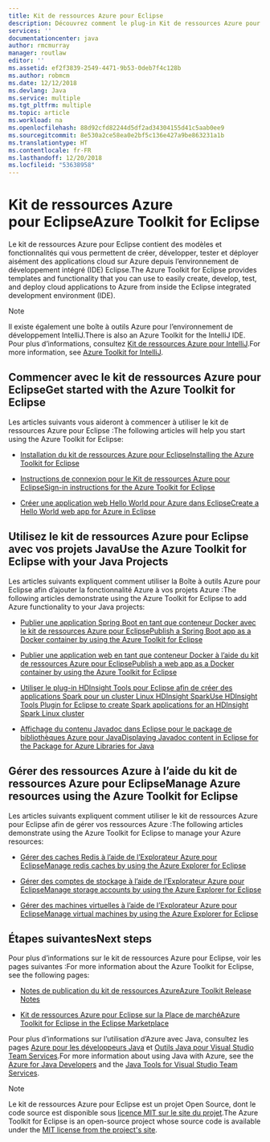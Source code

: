 ```yaml
---
title: Kit de ressources Azure pour Eclipse
description: Découvrez comment le plug-in Kit de ressources Azure pour Eclipse permet de créer et de déployer des applications cloud sur Azure.
services: ''
documentationcenter: java
author: rmcmurray
manager: routlaw
editor: ''
ms.assetid: ef2f3839-2549-4471-9b53-0deb7f4c128b
ms.author: robmcm
ms.date: 12/12/2018
ms.devlang: Java
ms.service: multiple
ms.tgt_pltfrm: multiple
ms.topic: article
ms.workload: na
ms.openlocfilehash: 88d92cfd82244d5df2ad34304155d41c5aab0ee9
ms.sourcegitcommit: 8e530a2ce58ea0e2bf5c136e427a9be863231a1b
ms.translationtype: HT
ms.contentlocale: fr-FR
ms.lasthandoff: 12/20/2018
ms.locfileid: "53638958"
---
```

# <a name="azure-toolkit-for-eclipse"></a><span data-ttu-id="5828d-103">Kit de ressources Azure pour Eclipse</span><span class="sxs-lookup"><span data-stu-id="5828d-103">Azure Toolkit for Eclipse</span></span>

<span data-ttu-id="5828d-104">Le kit de ressources Azure pour Eclipse contient des modèles et fonctionnalités qui vous permettent de créer, développer, tester et déployer aisément des applications cloud sur Azure depuis l’environnement de développement intégré (IDE) Eclipse.</span><span class="sxs-lookup"><span data-stu-id="5828d-104">The Azure Toolkit for Eclipse provides templates and functionality that you can use to easily create, develop, test, and deploy cloud applications to Azure from inside the Eclipse integrated development environment (IDE).</span></span>

> [!NOTE]
> 
> <span data-ttu-id="5828d-105">Il existe également une boîte à outils Azure pour l’environnement de développement IntelliJ.</span><span class="sxs-lookup"><span data-stu-id="5828d-105">There is also an Azure Toolkit for the IntelliJ IDE.</span></span> <span data-ttu-id="5828d-106">Pour plus d’informations, consultez [Kit de ressources Azure pour IntelliJ](../intellij/azure-toolkit-for-intellij.md).</span><span class="sxs-lookup"><span data-stu-id="5828d-106">For more information, see [Azure Toolkit for IntelliJ](../intellij/azure-toolkit-for-intellij.md).</span></span>
> 

## <a name="get-started-with-the-azure-toolkit-for-eclipse"></a><span data-ttu-id="5828d-107">Commencer avec le kit de ressources Azure pour Eclipse</span><span class="sxs-lookup"><span data-stu-id="5828d-107">Get started with the Azure Toolkit for Eclipse</span></span>
<span data-ttu-id="5828d-108">Les articles suivants vous aideront à commencer à utiliser le kit de ressources Azure pour Eclipse :</span><span class="sxs-lookup"><span data-stu-id="5828d-108">The following articles will help you start using the Azure Toolkit for Eclipse:</span></span>

* [<span data-ttu-id="5828d-109">Installation du kit de ressources Azure pour Eclipse</span><span class="sxs-lookup"><span data-stu-id="5828d-109">Installing the Azure Toolkit for Eclipse</span></span>](azure-toolkit-for-eclipse-installation.md)

* [<span data-ttu-id="5828d-110">Instructions de connexion pour le Kit de ressources Azure pour Eclipse</span><span class="sxs-lookup"><span data-stu-id="5828d-110">Sign-in instructions for the Azure Toolkit for Eclipse</span></span>](azure-toolkit-for-eclipse-sign-in-instructions.md)

* [<span data-ttu-id="5828d-111">Créer une application web Hello World pour Azure dans Eclipse</span><span class="sxs-lookup"><span data-stu-id="5828d-111">Create a Hello World web app for Azure in Eclipse</span></span>](azure-toolkit-for-eclipse-create-hello-world-web-app.md)

## <a name="use-the-azure-toolkit-for-eclipse-with-your-java-projects"></a><span data-ttu-id="5828d-112">Utilisez le kit de ressources Azure pour Eclipse avec vos projets Java</span><span class="sxs-lookup"><span data-stu-id="5828d-112">Use the Azure Toolkit for Eclipse with your Java Projects</span></span>
<span data-ttu-id="5828d-113">Les articles suivants expliquent comment utiliser la Boîte à outils Azure pour Eclipse afin d’ajouter la fonctionnalité Azure à vos projets Azure :</span><span class="sxs-lookup"><span data-stu-id="5828d-113">The following articles demonstrate using the Azure Toolkit for Eclipse to add Azure functionality to your Java projects:</span></span>

* [<span data-ttu-id="5828d-114">Publier une application Spring Boot en tant que conteneur Docker avec le kit de ressources Azure pour Eclipse</span><span class="sxs-lookup"><span data-stu-id="5828d-114">Publish a Spring Boot app as a Docker container by using the Azure Toolkit for Eclipse</span></span>](azure-toolkit-for-eclipse-publish-spring-boot-docker-app.md)

* [<span data-ttu-id="5828d-115">Publier une application web en tant que conteneur Docker à l’aide du kit de ressources Azure pour Eclipse</span><span class="sxs-lookup"><span data-stu-id="5828d-115">Publish a web app as a Docker container by using the Azure Toolkit for Eclipse</span></span>](azure-toolkit-for-eclipse-publish-as-docker-container.md)

* [<span data-ttu-id="5828d-116">Utiliser le plug-in HDInsight Tools pour Eclipse afin de créer des applications Spark pour un cluster Linux HDInsight Spark</span><span class="sxs-lookup"><span data-stu-id="5828d-116">Use HDInsight Tools Plugin for Eclipse to create Spark applications for an HDInsight Spark Linux cluster</span></span>](/azure/hdinsight/hdinsight-apache-spark-eclipse-tool-plugin)

* [<span data-ttu-id="5828d-117">Affichage du contenu Javadoc dans Eclipse pour le package de bibliothèques Azure pour Java</span><span class="sxs-lookup"><span data-stu-id="5828d-117">Displaying Javadoc content in Eclipse for the Package for Azure Libraries for Java</span></span>](azure-toolkit-for-eclipse-displaying-javadoc-content-for-azure-libraries.md)

## <a name="manage-azure-resources-using-the-azure-toolkit-for-eclipse"></a><span data-ttu-id="5828d-118">Gérer des ressources Azure à l’aide du kit de ressources Azure pour Eclipse</span><span class="sxs-lookup"><span data-stu-id="5828d-118">Manage Azure resources using the Azure Toolkit for Eclipse</span></span>
<span data-ttu-id="5828d-119">Les articles suivants expliquent comment utiliser le kit de ressources Azure pour Eclipse afin de gérer vos ressources Azure :</span><span class="sxs-lookup"><span data-stu-id="5828d-119">The following articles demonstrate using the Azure Toolkit for Eclipse to manage your Azure resources:</span></span>

* [<span data-ttu-id="5828d-120">Gérer des caches Redis à l’aide de l’Explorateur Azure pour Eclipse</span><span class="sxs-lookup"><span data-stu-id="5828d-120">Manage redis caches by using the Azure Explorer for Eclipse</span></span>](azure-toolkit-for-eclipse-managing-redis-caches-using-azure-explorer.md)

* [<span data-ttu-id="5828d-121">Gérer des comptes de stockage à l’aide de l’Explorateur Azure pour Eclipse</span><span class="sxs-lookup"><span data-stu-id="5828d-121">Manage storage accounts by using the Azure Explorer for Eclipse</span></span>](azure-toolkit-for-eclipse-managing-storage-accounts-using-azure-explorer.md)

* [<span data-ttu-id="5828d-122">Gérer des machines virtuelles à l’aide de l’Explorateur Azure pour Eclipse</span><span class="sxs-lookup"><span data-stu-id="5828d-122">Manage virtual machines by using the Azure Explorer for Eclipse</span></span>](azure-toolkit-for-eclipse-managing-virtual-machines-using-azure-explorer.md)

## <a name="next-steps"></a><span data-ttu-id="5828d-123">Étapes suivantes</span><span class="sxs-lookup"><span data-stu-id="5828d-123">Next steps</span></span>

<span data-ttu-id="5828d-124">Pour plus d’informations sur le kit de ressources Azure pour Eclipse, voir les pages suivantes :</span><span class="sxs-lookup"><span data-stu-id="5828d-124">For more information about the Azure Toolkit for Eclipse, see the following pages:</span></span>

* [<span data-ttu-id="5828d-125">Notes de publication du kit de ressources Azure</span><span class="sxs-lookup"><span data-stu-id="5828d-125">Azure Toolkit Release Notes</span></span>](https://github.com/Microsoft/azure-tools-for-java/releases)

* [<span data-ttu-id="5828d-126">Kit de ressources Azure pour Eclipse sur la Place de marché</span><span class="sxs-lookup"><span data-stu-id="5828d-126">Azure Toolkit for Eclipse in the Eclipse Marketplace</span></span>](http://marketplace.eclipse.org/content/azure-toolkit-eclipse)

<span data-ttu-id="5828d-127">Pour plus d’informations sur l’utilisation d’Azure avec Java, consultez les pages [Azure pour les développeurs Java](https://docs.microsoft.com/java/azure/) et [Outils Java pour Visual Studio Team Services](/azure/devops/java/).</span><span class="sxs-lookup"><span data-stu-id="5828d-127">For more information about using Java with Azure, see the [Azure for Java Developers](https://docs.microsoft.com/java/azure/) and the [Java Tools for Visual Studio Team Services](/azure/devops/java/).</span></span>

<!-- [!INCLUDE [azure-toolkit-for-eclipse-additional-resources](../includes/azure-toolkit-for-eclipse-additional-resources.md)] -->

> [!NOTE]
> 
> <span data-ttu-id="5828d-128">Le kit de ressources Azure pour Eclipse est un projet Open Source, dont le code source est disponible sous [licence MIT sur le site du projet](https://github.com/microsoft/azure-tools-for-java).</span><span class="sxs-lookup"><span data-stu-id="5828d-128">The Azure Toolkit for Eclipse is an open-source project whose source code is available under the [MIT license from the project's site](https://github.com/microsoft/azure-tools-for-java).</span></span>
> 

<!-- URL List -->

[Azure for Java Developers]: https://docs.microsoft.com/java/azure

<!-- Temporarily Deprecated URLs -->

<!-- [Deploying large deployments](azure-toolkit-for-eclipse-deploying-large-deployments.md) -->
<!-- [How to Maintain Session Data with Session Affinity]: http://go.microsoft.com/fwlink/?LinkID=699539 -->
<!-- [How to Use Co-located Caching]: http://go.microsoft.com/fwlink/?LinkID=699542 -->
<!-- [How to Use Dedicated Caching]: http://go.microsoft.com/fwlink/?LinkID=699543 -->
<!-- [How to Use JMS with AMQP 1.0 in Azure with Eclipse]: http://go.microsoft.com/fwlink/?LinkID=699544 -->
<!-- [How to Use SSL Offloading]: http://go.microsoft.com/fwlink/?LinkID=699545 -->
<!-- [SSL Offloading]: http://go.microsoft.com/fwlink/?LinkID=699549 -->
<!-- [Using the Azure Service Runtime Library in JSP]: http://go.microsoft.com/fwlink/?LinkID=699551 -->
<!-- [How to Authenticate Web Users with Azure Access Control Service Using Eclipse]: /azure/active-directory/active-directory-java-authenticate-users-access-control-eclipse.md -->
<!-- [Debug a Java Web App on Azure in Eclipse]: /azure/app-service-web/app-service-web-debug-java-web-app-in-eclipse.md -->
<!-- [Debugging Azure Applications in Eclipse]: azure-toolkit-for-eclipse-debugging-azure-applications.md -->

<!-- Legacy MSDN URL = https://msdn.microsoft.com/library/azure/hh694271.aspx -->
